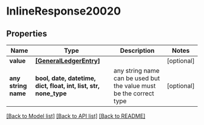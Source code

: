 # InlineResponse20020


## Properties
Name | Type | Description | Notes
------------ | ------------- | ------------- | -------------
**value** | [**[GeneralLedgerEntry]**](GeneralLedgerEntry.md) |  | [optional] 
**any string name** | **bool, date, datetime, dict, float, int, list, str, none_type** | any string name can be used but the value must be the correct type | [optional]

[[Back to Model list]](../README.md#documentation-for-models) [[Back to API list]](../README.md#documentation-for-api-endpoints) [[Back to README]](../README.md)


